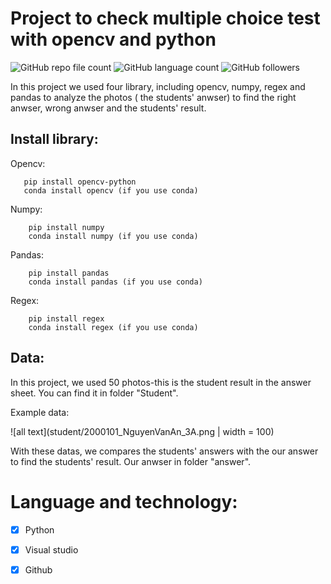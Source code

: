 # Project to check multiple choice test with opencv and python

![GitHub repo file count](https://img.shields.io/github/directory-file-count/HarryxDD/OpticalMarkRecognition?logo=GitHub&style=flat-square) ![GitHub language count](https://img.shields.io/github/languages/count/HarryxDD/OpticalMarkRecognition?logo=GitHub) ![GitHub followers](https://img.shields.io/github/followers/HarryxDD?color=%23&style=social)

In this project we used four library, including opencv, numpy, regex and pandas to analyze the photos ( the students' anwser) to find the right anwser, wrong anwser and the students' result.




## Install library:

Opencv:
   
       pip install opencv-python
       conda install opencv (if you use conda)
       
Numpy:
 
        pip install numpy
        conda install numpy (if you use conda)
        
Pandas:
        
        pip install pandas
        conda install pandas (if you use conda)
        
Regex:
   
        pip install regex
        conda install regex (if you use conda)
        


      


## Data:

In this project, we used 50 photos-this is the student result in the answer sheet. You can find it in folder "Student".

Example data:

![all text](student/2000101_NguyenVanAn_3A.png | width = 100) 

With these datas, we compares the students' answers with the our answer to find the students' result. Our anwser in folder "answer".

       


# Language and technology: 


- [x] Python
- [x] Visual studio
- [x] Github








